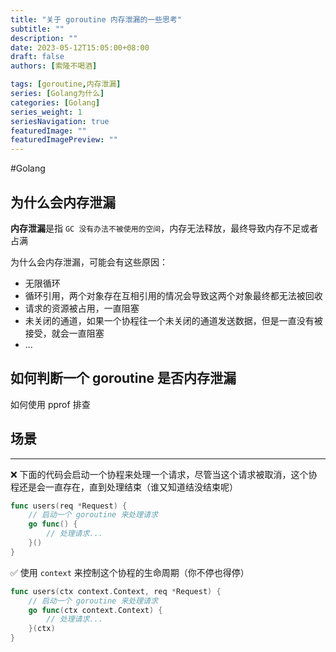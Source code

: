 ```yaml
---
title: "关于 goroutine 内存泄漏的一些思考"
subtitle: ""
description: ""
date: 2023-05-12T15:05:00+08:00
draft: false
authors: [索隆不喝酒]

tags: [goroutine,内存泄漏]
series: [Golang为什么]
categories: [Golang]
series_weight: 1
seriesNavigation: true
featuredImage: ""
featuredImagePreview: ""
---
```

<!--more-->
#Golang 

## 为什么会内存泄漏

**内存泄漏**是指 `GC 没有办法不被使用的空间`，内存无法释放，最终导致内存不足或者占满

为什么会内存泄漏，可能会有这些原因：
- 无限循环
- 循环引用，两个对象存在互相引用的情况会导致这两个对象最终都无法被回收
- 请求的资源被占用，一直阻塞
- 未关闭的通道，如果一个协程往一个未关闭的通道发送数据，但是一直没有被接受，就会一直阻塞
- ...

## 如何判断一个 goroutine 是否内存泄漏

如何使用  pprof 排查

## 场景

---
❌ 下面的代码会启动一个协程来处理一个请求，尽管当这个请求被取消，这个协程还是会一直存在，直到处理结束（谁又知道结没结束呢）
```go
func users(req *Request) { 
    // 启动一个 goroutine 来处理请求 
    go func() { 
        // 处理请求... 
    }() 
}
```

✅ 使用 `context` 来控制这个协程的生命周期（你不停也得停）
```go
func users(ctx context.Context, req *Request) { 
    // 启动一个 goroutine 来处理请求 
    go func(ctx context.Context) { 
        // 处理请求... 
    }(ctx) 
}
```